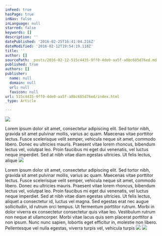 ```yaml
---
inFeed: true
hasPage: true
inNav: false
inLanguage: null
starred: false
keywords: []
description: ''
datePublished: '2016-02-25T16:41:04.216Z'
dateModified: '2016-02-12T19:54:19.118Z'
title: ''
author: []
sourcePath: _posts/2016-02-12-515c4435-9ff0-4de0-aa5f-a8bc685d76ed.md
published: true
authors: []
publisher:
  name: null
  domain: null
  url: null
  favicon: null
url: 515c4435-9ff0-4de0-aa5f-a8bc685d76ed/index.html
_type: Article

---
```

![](https://the-grid-user-content.s3-us-west-2.amazonaws.com/44c57d19-e99d-47ae-8204-2b0195dd600d.jpg)

Lorem ipsum dolor sit amet, consectetur adipiscing elit. Sed tortor nibh, gravida sit amet pulvinar mollis, varius ac quam. Maecenas vitae porttitor lectus. Fusce scelerisque velit semper, vehicula neque sit amet, commodo libero. Donec eu ultricies mauris. Praesent vitae lorem rhoncus, bibendum lectus vel, volutpat leo. Proin faucibus mi eget dui venenatis, vel luctus neque imperdiet. Sed at nibh vitae diam egestas ultricies. Ut felis lectus, alique
![](https://the-grid-user-content.s3-us-west-2.amazonaws.com/dd1c8fab-c901-4b74-b906-5c5855440e87.jpg)

Lorem ipsum dolor sit amet, consectetur adipiscing elit. Sed tortor nibh, gravida sit amet pulvinar mollis, varius ac quam. Maecenas vitae porttitor lectus. Fusce scelerisque velit semper, vehicula neque sit amet, commodo libero. Donec eu ultricies mauris. Praesent vitae lorem rhoncus, bibendum lectus vel, volutpat leo. Proin faucibus mi eget dui venenatis, vel luctus neque imperdiet. Sed at nibh vitae diam egestas ultricies. Ut felis lectus, aliquet a consectetur id, luctus vel magna. Sed egestas erat nec augue sollicitudin, id rutrum orci tempus. Ut fermentum porttitor rutrum. Morbi in dolor viverra ex consectetur consectetur quis vitae leo. Vestibulum rutrum non neque at ullamcorper. Morbi vitae lacus quis sem placerat porttitor a non ipsum. Nunc nunc sapien, lobortis eget efficitur in, molestie non libero. Pellentesque vel nulla egestas, viverra turpis vel, vehicula turpis
![](https://the-grid-user-content.s3-us-west-2.amazonaws.com/39096e3e-ad24-4148-aefd-7bd1e2986055.jpg)
![](https://the-grid-user-content.s3-us-west-2.amazonaws.com/1be914d3-00bd-4a78-b50c-f0f78678ba7e.jpg)